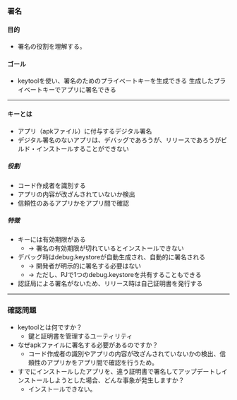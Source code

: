 ### 署名

#### 目的
* 署名の役割を理解する。

#### ゴール
* keytoolを使い、署名のためのプライベートキーを生成できる
生成したプライベートキーでアプリに署名できる

---
#### キーとは
* アプリ（apkファイル）に付与するデジタル署名
* デジタル署名のないアプリは、デバッグであろうが、リリースであろうがビルド・インストールすることができない

##### 役割
* コード作成者を識別する
* アプリの内容が改ざんされていないか検出
* 信頼性のあるアプリかをアプリ間で確認

##### 特徴
* キーには有効期限がある
  * → 署名の有効期限が切れているとインストールできない
* デバッグ時はdebug.keystoreが自動生成され、自動的に署名される
  * → 開発者が明示的に署名する必要はない
  * → ただし、PJで1つのdebug.keystoreを共有することもできる
* 認証局による署名がないため、リリース時は自己証明書を発行する

---
### 確認問題
* keytoolとは何ですか？
  * 鍵と証明書を管理するユーティリティ
* なぜapkファイルに署名する必要があるのですか？
  * コード作成者の識別やアプリの内容が改ざんされていないかの検出、信頼性のアプリかをアプリ間で確認を行うため。
* すでにインストールしたアプリを、違う証明書で署名してアップデートしインストールしようとした場合、どんな事象が発生しますか？
  * インストールできない。

